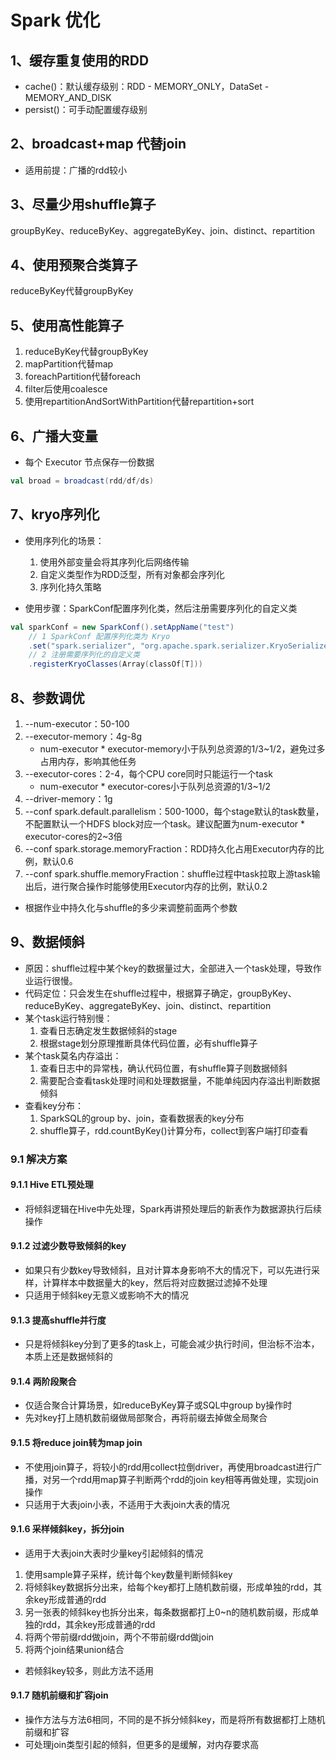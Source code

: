 # Spark 优化

## 1、缓存重复使用的RDD

* cache()：默认缓存级别：RDD - MEMORY_ONLY，DataSet - MEMORY_AND_DISK
* persist()：可手动配置缓存级别

## 2、broadcast+map 代替join

* 适用前提：广播的rdd较小

## 3、尽量少用shuffle算子

groupByKey、reduceByKey、aggregateByKey、join、distinct、repartition

## 4、使用预聚合类算子

reduceByKey代替groupByKey

## 5、使用高性能算子

1. reduceByKey代替groupByKey
2. mapPartition代替map
3. foreachPartition代替foreach
4. filter后使用coalesce
5. 使用repartitionAndSortWithPartition代替repartition+sort

## 6、广播大变量

* 每个 Executor 节点保存一份数据

```scala
val broad = broadcast(rdd/df/ds)
```

## 7、kryo序列化

* 使用序列化的场景：
    1. 使用外部变量会将其序列化后网络传输
    2. 自定义类型作为RDD泛型，所有对象都会序列化
    3. 序列化持久策略

* 使用步骤：SparkConf配置序列化类，然后注册需要序列化的自定义类

```scala
val sparkConf = new SparkConf().setAppName("test")
    // 1 SparkConf 配置序列化类为 Kryo
    .set("spark.serializer", "org.apache.spark.serializer.KryoSerializer")
    // 2 注册需要序列化的自定义类
    .registerKryoClasses(Array(classOf[T]))
```

## 8、参数调优

1. --num-executor：50-100
2. --executor-memory：4g-8g
   * num-executor * executor-memory小于队列总资源的1/3~1/2，避免过多占用内存，影响其他任务
3. --executor-cores：2-4，每个CPU core同时只能运行一个task
   * num-executor * executor-cores小于队列总资源的1/3~1/2
4. --driver-memory：1g
5. --conf spark.default.parallelism：500-1000，每个stage默认的task数量，不配置默认一个HDFS block对应一个task。建议配置为num-executor * executor-cores的2~3倍
6. --conf spark.storage.memoryFraction：RDD持久化占用Executor内存的比例，默认0.6
7. --conf spark.shuffle.memoryFraction：shuffle过程中task拉取上游task输出后，进行聚合操作时能够使用Executor内存的比例，默认0.2

* 根据作业中持久化与shuffle的多少来调整前面两个参数

## 9、数据倾斜

* 原因：shuffle过程中某个key的数据量过大，全部进入一个task处理，导致作业运行很慢。
* 代码定位：只会发生在shuffle过程中，根据算子确定，groupByKey、reduceByKey、aggregateByKey、join、distinct、repartition
* 某个task运行特别慢：
    1. 查看日志确定发生数据倾斜的stage
    2. 根据stage划分原理推断具体代码位置，必有shuffle算子
* 某个task莫名内存溢出：
    1. 查看日志中的异常栈，确认代码位置，有shuffle算子则数据倾斜
    2. 需要配合查看task处理时间和处理数据量，不能单纯因内存溢出判断数据倾斜
* 查看key分布：
    1. SparkSQL的group by、join，查看数据表的key分布
    2. shuffle算子，rdd.countByKey()计算分布，collect到客户端打印查看

### 9.1 解决方案

#### 9.1.1 Hive ETL预处理

* 将倾斜逻辑在Hive中先处理，Spark再讲预处理后的新表作为数据源执行后续操作

#### 9.1.2 过滤少数导致倾斜的key

* 如果只有少数key导致倾斜，且对计算本身影响不大的情况下，可以先进行采样，计算样本中数据量大的key，然后将对应数据过滤掉不处理
* 只适用于倾斜key无意义或影响不大的情况

#### 9.1.3 提高shuffle并行度

* 只是将倾斜key分到了更多的task上，可能会减少执行时间，但治标不治本，本质上还是数据倾斜的

#### 9.1.4 两阶段聚合

* 仅适合聚合计算场景，如reduceByKey算子或SQL中group by操作时
* 先对key打上随机数前缀做局部聚合，再将前缀去掉做全局聚合

#### 9.1.5 将reduce join转为map join

* 不使用join算子，将较小的rdd用collect拉倒driver，再使用broadcast进行广播，对另一个rdd用map算子判断两个rdd的join key相等再做处理，实现join操作
* 只适用于大表join小表，不适用于大表join大表的情况

#### 9.1.6 采样倾斜key，拆分join

* 适用于大表join大表时少量key引起倾斜的情况

1. 使用sample算子采样，统计每个key数量判断倾斜key
2. 将倾斜key数据拆分出来，给每个key都打上随机数前缀，形成单独的rdd，其余key形成普通的rdd
3. 另一张表的倾斜key也拆分出来，每条数据都打上0~n的随机数前缀，形成单独的rdd，其余key形成普通的rdd
4. 将两个带前缀rdd做join，两个不带前缀rdd做join
5. 将两个join结果union结合

* 若倾斜key较多，则此方法不适用

#### 9.1.7 随机前缀和扩容join

* 操作方法与方法6相同，不同的是不拆分倾斜key，而是将所有数据都打上随机前缀和扩容
* 可处理join类型引起的倾斜，但更多的是缓解，对内存要求高
